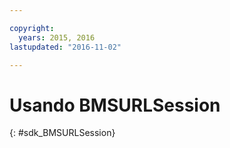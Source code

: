 ```yaml
---

copyright:
  years: 2015, 2016
lastupdated: "2016-11-02"

---
```

# Usando BMSURLSession
{: #sdk_BMSURLSession}

